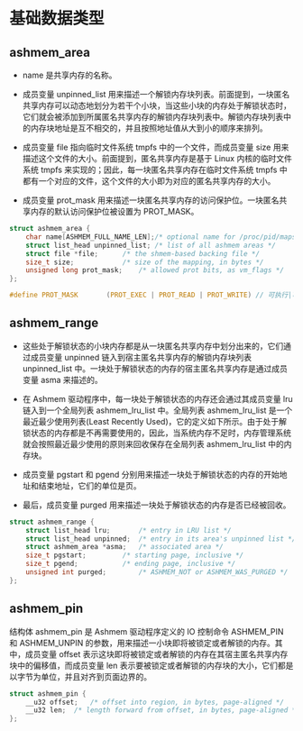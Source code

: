 # 基础数据类型

## ashmem_area

- name 是共享内存的名称。

- 成员变量 unpinned_list 用来描述一个解锁内存块列表。前面提到，一块匿名共享内存可以动态地划分为若干个小块，当这些小块的内存处于解锁状态时，它们就会被添加到所属匿名共享内存的解锁内存块列表中。解锁内存块列表中的内存块地址是互不相交的，并且按照地址值从大到小的顺序来排列。

- 成员变量 file 指向临时文件系统 tmpfs 中的一个文件，而成员变量 size 用来描述这个文件的大小。前面提到，匿名共享内存是基于 Linux 内核的临时文件系统 tmpfs 来实现的；因此，每一块匿名共享内存在临时文件系统 tmpfs 中都有一个对应的文件，这个文件的大小即为对应的匿名共享内存的大小。

- 成员变量 prot_mask 用来描述一块匿名共享内存的访问保护位。一块匿名共享内存的默认访问保护位被设置为 PROT_MASK。

```c
struct ashmem_area {
	char name[ASHMEM_FULL_NAME_LEN];/* optional name for /proc/pid/maps */
	struct list_head unpinned_list;	/* list of all ashmem areas */
	struct file *file;		/* the shmem-based backing file */
	size_t size;			/* size of the mapping, in bytes */
	unsigned long prot_mask;	/* allowed prot bits, as vm_flags */
};

#define PROT_MASK		(PROT_EXEC | PROT_READ | PROT_WRITE) // 可执行|可读|可写
```

## ashmem_range

- 这些处于解锁状态的小块内存都是从一块匿名共享内存中划分出来的，它们通过成员变量 unpinned 链入到宿主匿名共享内存的解锁内存块列表 unpinned_list 中。一块处于解锁状态的内存的宿主匿名共享内存是通过成员变量 asma 来描述的。

- 在 Ashmem 驱动程序中，每一块处于解锁状态的内存还会通过其成员变量 lru 链入到一个全局列表 ashmem_lru_list 中。全局列表 ashmem_lru_list 是一个最近最少使用列表(Least Recently Used)，它的定义如下所示。由于处于解锁状态的内存都是不再需要使用的，因此，当系统内存不足时，内存管理系统就会按照最近最少使用的原则来回收保存在全局列表 ashmem_lru_list 中的内存块。

- 成员变量 pgstart 和 pgend 分别用来描述一块处于解锁状态的内存的开始地址和结束地址，它们的单位是页。

- 最后，成员变量 purged 用来描述一块处于解锁状态的内存是否已经被回收。


```c
struct ashmem_range {
	struct list_head lru;		/* entry in LRU list */
	struct list_head unpinned;	/* entry in its area's unpinned list */
	struct ashmem_area *asma;	/* associated area */
	size_t pgstart;			/* starting page, inclusive */
	size_t pgend;			/* ending page, inclusive */
	unsigned int purged;		/* ASHMEM_NOT or ASHMEM_WAS_PURGED */
};
```

## ashmem_pin

结构体 ashmem_pin 是 Ashmem 驱动程序定义的 IO 控制命令 ASHMEM_PIN 和 ASHMEM_UNPIN 的参数，用来描述一小块即将被锁定或者解锁的内存。其中，成员变量 offset 表示这块即将被锁定或者解锁的内存在其宿主匿名共享内存块中的偏移值，而成员变量 len 表示要被锁定或者解锁的内存块的大小，它们都是以字节为单位，并且对齐到页面边界的。

```c
struct ashmem_pin {
	__u32 offset;	/* offset into region, in bytes, page-aligned */
	__u32 len;	/* length forward from offset, in bytes, page-aligned */
};
```